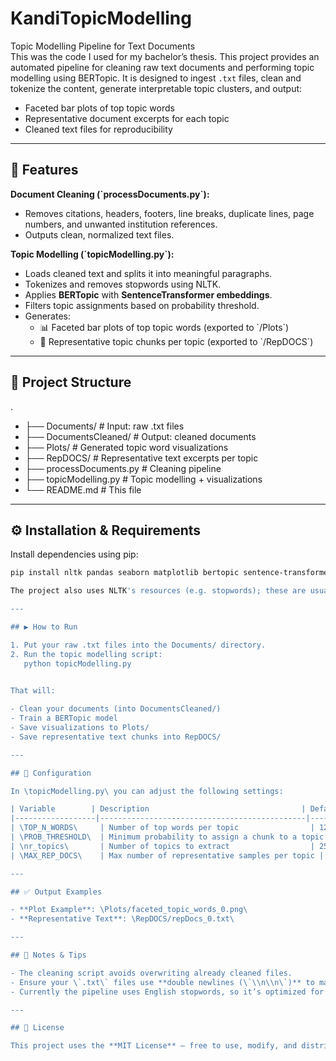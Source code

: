 # KandiTopicModelling

Topic Modelling Pipeline for Text Documents  
This was the code I used for my bachelor’s thesis. This project provides an automated pipeline for cleaning raw text documents and performing topic modelling using BERTopic. It is designed to ingest `.txt` files, clean and tokenize the content, generate interpretable topic clusters, and output:

- Faceted bar plots of top topic words  
- Representative document excerpts for each topic  
- Cleaned text files for reproducibility  

---

## 🚀 Features

**Document Cleaning (\`processDocuments.py\`):**  
- Removes citations, headers, footers, line breaks, duplicate lines, page numbers, and unwanted institution references.  
- Outputs clean, normalized text files.

**Topic Modelling (\`topicModelling.py\`):**  
- Loads cleaned text and splits it into meaningful paragraphs.  
- Tokenizes and removes stopwords using NLTK.  
- Applies **BERTopic** with **SentenceTransformer embeddings**.  
- Filters topic assignments based on probability threshold.  
- Generates:  
  - 📊 Faceted bar plots of top topic words (exported to \`/Plots\`)  
  - 📝 Representative topic chunks per topic (exported to \`/RepDOCS\`)  

---

## 📁 Project Structure

 
.
- ├── Documents/                # Input: raw .txt files
- ├── DocumentsCleaned/         # Output: cleaned documents
- ├── Plots/                    # Generated topic word visualizations
- ├── RepDOCS/                  # Representative text excerpts per topic
- ├── processDocuments.py       # Cleaning pipeline
- ├── topicModelling.py         # Topic modelling + visualizations
- └── README.md                 # This file
 

---

## ⚙️ Installation & Requirements

Install dependencies using pip:

```bash
pip install nltk pandas seaborn matplotlib bertopic sentence-transformers

The project also uses NLTK's resources (e.g. stopwords); these are usually downloaded during the first run.

---

## ▶️ How to Run

1. Put your raw .txt files into the Documents/ directory.  
2. Run the topic modelling script:
   python topicModelling.py
   

That will:

- Clean your documents (into DocumentsCleaned/)  
- Train a BERTopic model  
- Save visualizations to Plots/  
- Save representative text chunks into RepDOCS/

---

## 🔧 Configuration

In \topicModelling.py\ you can adjust the following settings:

| Variable        | Description                                  | Default |
|------------------|----------------------------------------------|---------|
| \TOP_N_WORDS\     | Number of top words per topic                | 12    |
| \PROB_THRESHOLD\  | Minimum probability to assign a chunk to a topic | 0.3   |
| \nr_topics\       | Number of topics to extract                  | 25    |
| \MAX_REP_DOCS\    | Max number of representative samples per topic | 10    |

---

## ✅ Output Examples

- **Plot Example**: \Plots/faceted_topic_words_0.png\  
- **Representative Text**: \RepDOCS/repDocs_0.txt\

---

## 📝 Notes & Tips

- The cleaning script avoids overwriting already cleaned files.  
- Ensure your \`.txt\` files use **double newlines (\`\\n\\n\`)** to mark paragraphs for best chunking.  
- Currently the pipeline uses English stopwords, so it’s optimized for English-language documents.

---

## 📄 License

This project uses the **MIT License** — free to use, modify, and distribute.
